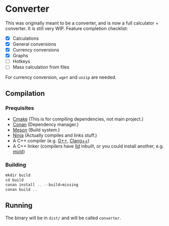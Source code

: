 # Converter

This was originally meant to be a converter, and is now a full calculator + converter.
It is still very WIP. Feature completion checklist:

- [x] Calculations
- [x] General conversions
- [x] Currency conversions
- [x] Graphs
- [ ] Hotkeys
- [ ] Mass calculation from files

For currency conversion, `wget` and `unzip` are needed.

## Compilation

### Prequisites

- [Cmake](https://cmake.org) (This is for compiling dependencies, not main project.)
- [Conan](https://conan.io) (Dependency manager.)
- [Meson](https://mesonbuild.com) (Build system.)
- [Ninja](https://ninja-build.org) (Actually compiles and links stuff.)
- A C++ compiler (e.g. [G++](https://gcc.gnu.org), [Clang++](https://clang.llvm.org))
- A C++ linker (compilers have [lld](https://lld.llvm.org) inbuilt, or you could install another, e.g. [mold](https://github.com/rui314/mold))

### Building

```cpp
mkdir build
cd build
conan install .. --build=missing
conan build ..
```

## Running

The binary will be in `dist/` and will be called `converter`.

